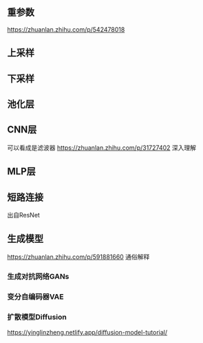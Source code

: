 ## 重参数

https://zhuanlan.zhihu.com/p/542478018
## 上采样
## 下采样

## 池化层

## CNN层
可以看成是滤波器
https://zhuanlan.zhihu.com/p/31727402 深入理解

## MLP层

## 短路连接
出自ResNet

## 生成模型
https://zhuanlan.zhihu.com/p/591881660 通俗解释
### 生成对抗网络GANs

### 变分自编码器VAE

### 扩散模型Diffusion
https://yinglinzheng.netlify.app/diffusion-model-tutorial/